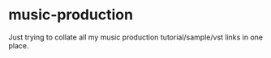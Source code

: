 # music-production
Just trying to collate all my music production tutorial/sample/vst links in one place.
